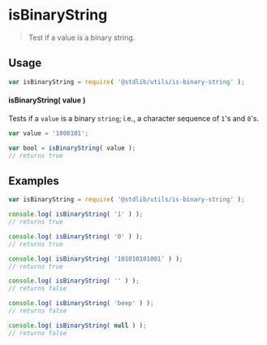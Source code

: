 isBinaryString
===
> Test if a value is a binary string.

<!-- <usage> -->
## Usage

``` javascript
var isBinaryString = require( '@stdlib/utils/is-binary-string' );
```

#### isBinaryString( value )

Tests if a `value` is a binary `string`; i.e., a character sequence of `1`'s and `0`'s.

``` javascript
var value = '1000101';

var bool = isBinaryString( value );
// returns true
```
<!-- </usage> -->

<!-- <examples> -->
## Examples

``` javascript
var isBinaryString = require( '@stdlib/utils/is-binary-string' );

console.log( isBinaryString( '1' ) );
// returns true

console.log( isBinaryString( '0' ) );
// returns true

console.log( isBinaryString( '101010101001' ) );
// returns true

console.log( isBinaryString( '' ) );
// returns false

console.log( isBinaryString( 'beep' ) );
// returns false

console.log( isBinaryString( null ) );
// returns false
```
<!-- </examples> -->

<!-- <links> -->
<!-- </links> -->
